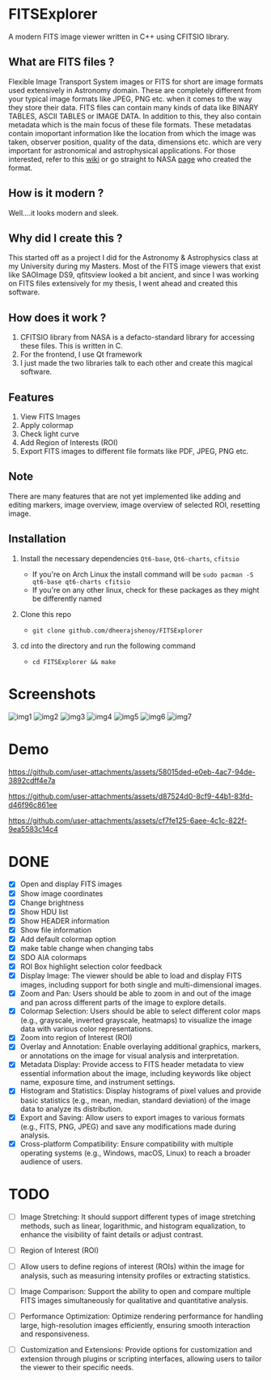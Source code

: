# FITSExplorer

A modern FITS image viewer written in C++ using CFITSIO library.

## What are FITS files ?

Flexible Image Transport System images or FITS for short are image formats used extensively in Astronomy domain. These are completely different from your typical image formats like JPEG, PNG etc. when it comes to the way they store their data. FITS files can contain many kinds of data like BINARY TABLES, ASCII TABLES or IMAGE DATA. In addition to this, they also contain metadata which is the main focus of these file formats. These metadatas contain imoportant information like the location from which the image was taken, observer position, quality of the data, dimensions etc. which are very important for astronomical and astrophysical applications. For those interested, refer to this [wiki](https://en.wikipedia.org/wiki/FITS) or go straight to NASA [page](https://fits.gsfc.nasa.gov/fits_primer.html) who created the format.

## How is it modern ?

Well....it looks modern and sleek.

## Why did I create this ?

This started off as a project I did for the Astronomy & Astrophysics class at my University during my Masters. Most of the FITS image viewers that exist like SAOImage DS9, qfitsview looked a bit ancient, and since I was working on FITS files extensively for my thesis, I went ahead and created this software.

## How does it work ?

1. CFITSIO library from NASA is a defacto-standard library for accessing these files. This is written in C.
2. For the frontend, I use Qt framework
3. I just made the two libraries talk to each other and create this magical software.

## Features

1. View FITS Images
2. Apply colormap
3. Check light curve
4. Add Region of Interests (ROI)
5. Export FITS images to different file formats like PDF, JPEG, PNG etc.

## Note

There are many features that are not yet implemented like adding and editing markers, image overview, image overview of selected ROI, resetting image.

## Installation

1. Install the necessary dependencies `Qt6-base`, `Qt6-charts`, `cfitsio`
    - If you're on Arch Linux the install command will be
      `sudo pacman -S qt6-base qt6-charts cfitsio`
    - If you're on any other linux, check for these packages as they might be differently named
       
2. Clone this repo
    - `git clone github.com/dheerajshenoy/FITSExplorer` 
4. cd into the directory and run the following command
    - `cd FITSExplorer && make`

# Screenshots

![img1](https://github.com/dheerajshenoy/FITSExplorer/blob/main/images/1.png)
![img2](https://github.com/dheerajshenoy/FITSExplorer/blob/main/images/2.png)
![img3](https://github.com/dheerajshenoy/FITSExplorer/blob/main/images/3.png)
![img4](https://github.com/dheerajshenoy/FITSExplorer/blob/main/images/4.png)
![img5](https://github.com/dheerajshenoy/FITSExplorer/blob/main/images/5.png)
![img6](https://github.com/dheerajshenoy/FITSExplorer/blob/main/images/6.png)
![img7](https://github.com/dheerajshenoy/FITSExplorer/blob/main/images/7.png)

# Demo

https://github.com/user-attachments/assets/58015ded-e0eb-4ac7-94de-3892cdff4e7a

https://github.com/user-attachments/assets/d87524d0-8cf9-44b1-83fd-d46f96c861ee

https://github.com/user-attachments/assets/cf7fe125-6aee-4c1c-822f-9ea5583c14c4

# DONE

- [x] Open and display FITS images
- [x] Show image coordinates
- [x] Change brightness
- [x] Show HDU list
- [x] Show HEADER information
- [x] Show file information
- [x] Add default colormap option
- [x] make table change when changing tabs
- [x] SDO AIA colormaps
- [x] ROI Box highlight selection color feedback
- [x] Display Image: The viewer should be able to load and display FITS images, including support for both single and multi-dimensional images.
- [x] Zoom and Pan: Users should be able to zoom in and out of the image and pan across different parts of the image to explore details.
- [x] Colormap Selection: Users should be able to select different color maps (e.g., grayscale, inverted grayscale, heatmaps) to visualize the image data with various color representations.
- [x] Zoom into region of Interest (ROI)
- [x] Overlay and Annotation: Enable overlaying additional graphics, markers, or annotations on the image for visual analysis and interpretation.
- [x] Metadata Display: Provide access to FITS header metadata to view essential information about the image, including keywords like object name, exposure time, and instrument settings.
- [x] Histogram and Statistics: Display histograms of pixel values and provide basic statistics (e.g., mean, median, standard deviation) of the image data to analyze its distribution.
- [x] Export and Saving: Allow users to export images to various formats (e.g., FITS, PNG, JPEG) and save any modifications made during analysis.
- [x] Cross-platform Compatibility: Ensure compatibility with multiple operating systems (e.g., Windows, macOS, Linux) to reach a broader audience of users.

# TODO

- [ ] Image Stretching: It should support different types of image stretching methods, such as linear, logarithmic, and histogram equalization, to enhance the visibility of faint details or adjust contrast.
- [ ] Region of Interest (ROI)
- [ ] Allow users to define regions of interest (ROIs) within the image for analysis, such as measuring intensity profiles or extracting statistics.
- [ ] Image Comparison: Support the ability to open and compare multiple FITS images simultaneously for qualitative and quantitative analysis.
- [ ] Performance Optimization: Optimize rendering performance for handling large, high-resolution images efficiently, ensuring smooth interaction and responsiveness.
- [ ] Customization and Extensions: Provide options for customization and extension through plugins or scripting interfaces, allowing users to tailor the viewer to their specific needs.

